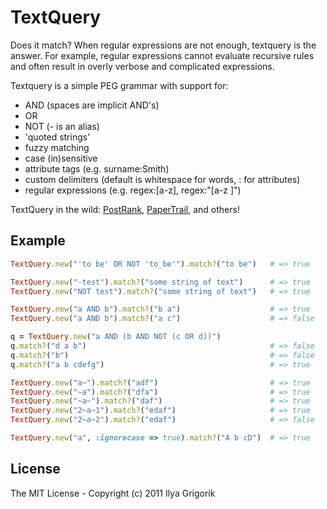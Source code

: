 # TextQuery

Does it match? When regular expressions are not enough, textquery is the answer. For
example, regular expressions cannot evaluate recursive rules and often result in
overly verbose and complicated expressions.

Textquery is a simple PEG grammar with support for:

- AND (spaces are implicit AND's)
- OR
- NOT (- is an alias)
- 'quoted strings'
- fuzzy matching
- case (in)sensitive
- attribute tags (e.g. surname:Smith)
- custom delimiters (default is whitespace for words, : for attributes)
- regular expressions (e.g. regex:[a-z], regex:"[a-z ]")

TextQuery in the wild: [PostRank](http://postrank.com/), [PaperTrail](https://papertrailapp.com/), and others!

## Example

```ruby
TextQuery.new("'to be' OR NOT 'to_be'").match?("to be")   # => true

TextQuery.new("-test").match?("some string of text")      # => true
TextQuery.new("NOT test").match?("some string of text")   # => true

TextQuery.new("a AND b").match?("b a")                    # => true
TextQuery.new("a AND b").match?("a c")                    # => false

q = TextQuery.new("a AND (b AND NOT (c OR d))")
q.match?("d a b")                                         # => false
q.match?("b")                                             # => false
q.match?("a b cdefg")                                     # => true

TextQuery.new("a~").match?("adf")                         # => true
TextQuery.new("~a").match?("dfa")                         # => true
TextQuery.new("~a~").match?("daf")                        # => true
TextQuery.new("2~a~1").match?("edaf")                     # => true
TextQuery.new("2~a~2").match?("edaf")                     # => false

TextQuery.new("a", :ignorecase => true).match?("A b cD")  # => true

```


## License

The MIT License - Copyright (c) 2011 Ilya Grigorik
